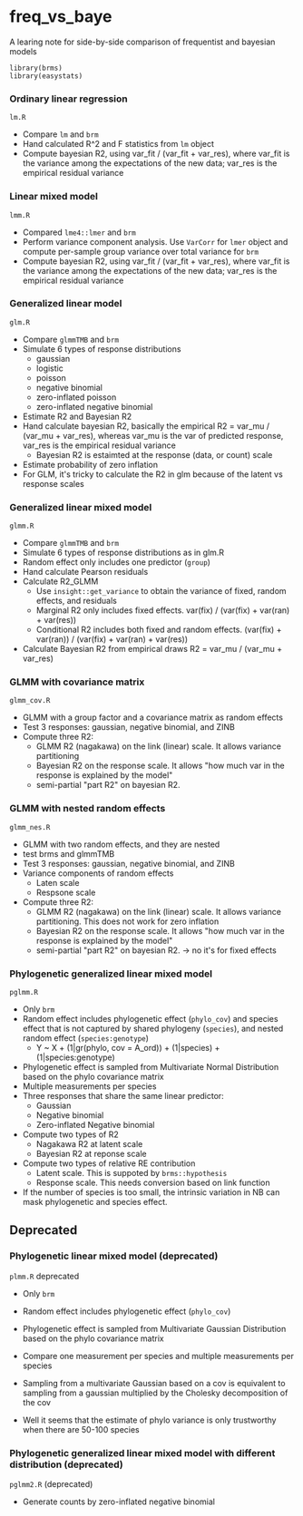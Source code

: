 # freq_vs_baye

A learing note for side-by-side comparison of frequentist and bayesian models

```
library(brms)
library(easystats)
```

### Ordinary linear regression 

`lm.R`

- Compare `lm` and `brm`
- Hand calculated R^2 and F statistics from `lm` object
- Compute bayesian R2, using var_fit / (var_fit + var_res), where var_fit is the variance among the expectations of the new data; var_res is the empirical residual variance

### Linear mixed model

`lmm.R`

- Compared `lme4::lmer` and `brm`
- Perform variance component analysis. Use `VarCorr` for `lmer` object and compute per-sample group variance over total variance for `brm`
- Compute bayesian R2, using var_fit / (var_fit + var_res), where var_fit is the variance among the expectations of the new data; var_res is the empirical residual variance

### Generalized linear model

`glm.R`

- Compare `glmmTMB` and `brm`
- Simulate 6 types of response distributions
    - gaussian
    - logistic
    - poisson
    - negative binomial
    - zero-inflated poisson
    - zero-inflated negative binomial
- Estimate R2 and Bayesian R2
- Hand calculate bayesian R2, basically the empirical R2 = var_mu / (var_mu + var_res), whereas var_mu is the var of predicted response, var_res is the empirical residual variance
    - Bayesian R2 is estaimted at the response (data, or count) scale
- Estimate probability of zero inflation
- For GLM, it's tricky to calculate the R2 in glm because of the latent vs response scales


### Generalized linear mixed model

`glmm.R`

- Compare `glmmTMB` and `brm`
- Simulate 6 types of response distributions as in glm.R
- Random effect only includes one predictor (`group`)
- Hand calculate Pearson residuals
- Calculate R2_GLMM
    - Use `insight::get_variance` to obtain the variance of fixed, random effects, and residuals
    - Marginal R2 only includes fixed effects. var(fix) / (var(fix) + var(ran) + var(res))
    - Conditional R2 includes both fixed and random effects. (var(fix) + var(ran)) / (var(fix) + var(ran) + var(res))
- Calculate Bayesian R2 from empirical draws R2 = var_mu / (var_mu + var_res)

### GLMM with covariance matrix 

`glmm_cov.R`

- GLMM with a group factor and a covariance matrix as random effects
- Test 3 responses: gaussian, negative binomial, and ZINB
- Compute three R2:
    - GLMM R2 (nagakawa) on the link (linear) scale. It allows variance partitioning
    - Bayesian R2 on the response scale. It allows "how much var in the response is explained by the model"
    - semi-partial "part R2" on bayesian R2. 

### GLMM with nested random effects

`glmm_nes.R`

- GLMM with two random effects, and they are nested
- test brms and glmmTMB
- Test 3 responses: gaussian, negative binomial, and ZINB
- Variance components of random effects
    - Laten scale
    - Respsone scale
- Compute three R2:
    - GLMM R2 (nagakawa) on the link (linear) scale. It allows variance partitioning. This does not work for zero inflation
    - Bayesian R2 on the response scale. It allows "how much var in the response is explained by the model"
    - semi-partial "part R2" on bayesian R2.  -> no it's for fixed effects




### Phylogenetic generalized linear mixed model

`pglmm.R`

- Only `brm`
- Random effect includes phylogenetic effect (`phylo_cov`) and species effect that is not captured by shared phylogeny (`species`), and nested random effect (`species:genotype`)
    - Y ~ X + (1|gr(phylo, cov = A_ord)) + (1|species) + (1|species:genotype)
- Phylogenetic effect is sampled from Multivariate Normal Distribution based on the phylo covariance matrix
- Multiple measurements per species
- Three responses that share the same linear predictor: 
    - Gaussian
    - Negative binomial
    - Zero-inflated Negative binomial
- Compute two types of R2
    - Nagakawa R2 at latent scale
    - Bayesian R2 at reponse scale
- Compute two types of relative RE contribution
    - Latent scale. This is suppoted by `brms::hypothesis`
    - Response scale. This needs conversion based on link function
- If the number of species is too small, the intrinsic variation in NB can mask phylogenetic and species effect.




## Deprecated

### Phylogenetic linear mixed model (deprecated)

`plmm.R` deprecated

- Only `brm`
- Random effect includes phylogenetic effect (`phylo_cov`)
- Phylogenetic effect is sampled from Multivariate Gaussian Distribution based on the phylo covariance matrix
- Compare one measurement per species and multiple measurements per species
- Sampling from a multivariate Gaussian based on a cov is equivalent to sampling from a gaussian multiplied by the Cholesky decomposition of the cov

- Well it seems that the estimate of phylo variance is only trustworthy when there are 50-100 species

### Phylogenetic generalized linear mixed model with different distribution (deprecated)

`pglmm2.R`  (deprecated)

- Generate counts by zero-inflated negative binomial

